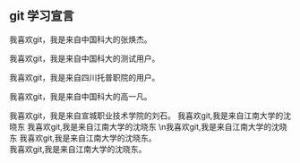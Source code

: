 ## git 学习宣言

我喜欢git，我是来自中国科大的张焕杰。

我喜欢git，我是来自中国科大的测试用户。

我喜欢git，我是来自四川托普职院的用户。

我喜欢git，我是来自中国科大的高一凡。

我喜欢git，我是来自宣城职业技术学院的刘石。
我喜欢git,我是来自江南大学的沈晓东
我喜欢git,我是来自江南大学的沈晓东
\n我喜欢git,我是来自江南大学的沈晓东
我喜欢git,我是来自江南大学的沈晓东。
</br>我喜欢git,我是来自江南大学的沈晓东。
